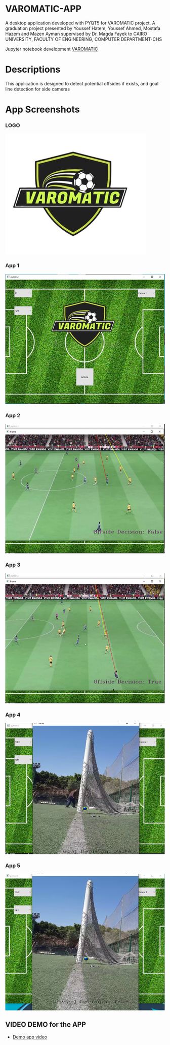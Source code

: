 # VAROMATIC-APP
A desktop application developed with PYQT5 for VAROMATIC project. 
A graduation project presented by Youssef Hatem, Youssef Ahmed, Mostafa Hazem and Mazen Ayman
supervised by Dr. Magda Fayek
to CAIRO UNIVERSITY, FACULTY OF ENGINEERING, COMPUTER DEPARTMENT-CHS

Jupyter notebook development
[VAROMATIC](https://github.com/yhelwa/VAROMATIC)

# Descriptions
This application is designed to detect potential offsides if exists,
and goal line detection for side cameras

# App Screenshots

### LOGO

![APPLOGO](/assets/logobg.jpg)

### App 1

![APP1](/assets/f1.png)

### App 2

![APP2](/assets/f2.png)

### App 3

![APP2](/assets/f3.png)

### App 4

![APP3](/assets/f4.png)

### App 5

![APP4](/assets/f5.png)


## VIDEO DEMO for the APP
- [Demo app video](https://drive.google.com/file/d/1ZkYw1xKWKxBzubG5jXug-fgI5MtMZIBo/view?usp=sharing)
